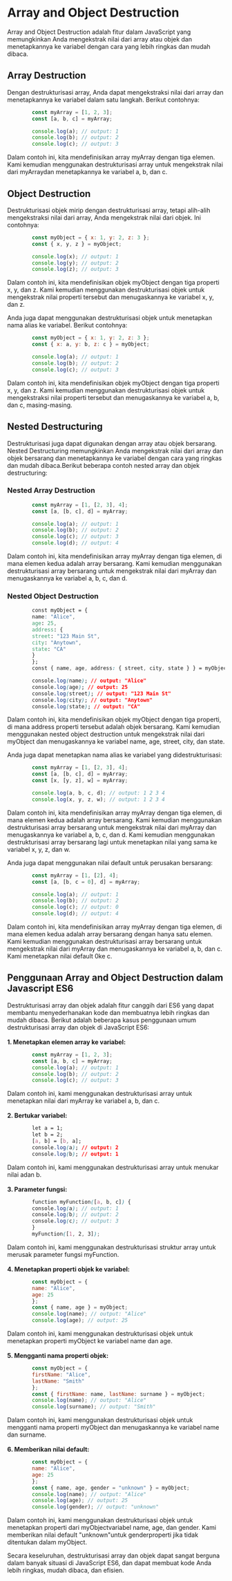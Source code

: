 # Array and Object Destruction

Array and Object Destruction adalah fitur dalam JavaScript yang memungkinkan Anda mengekstrak nilai dari array atau objek dan menetapkannya ke variabel dengan cara yang lebih ringkas dan mudah dibaca.

## Array Destruction

Dengan destrukturisasi array, Anda dapat mengekstraksi nilai dari array dan menetapkannya ke variabel dalam satu langkah. Berikut contohnya:

```javascript
        const myArray = [1, 2, 3];
        const [a, b, c] = myArray;

        console.log(a); // output: 1
        console.log(b); // output: 2
        console.log(c); // output: 3
```

Dalam contoh ini, kita mendefinisikan array myArray dengan tiga elemen. Kami kemudian menggunakan destrukturisasi array untuk mengekstrak nilai dari myArraydan menetapkannya ke variabel a, b, dan c.

## Object Destruction

Destrukturisasi objek mirip dengan destrukturisasi array, tetapi alih-alih mengekstraksi nilai dari array, Anda mengekstrak nilai dari objek. Ini contohnya:

```javascript
        const myObject = { x: 1, y: 2, z: 3 };
        const { x, y, z } = myObject;

        console.log(x); // output: 1
        console.log(y); // output: 2
        console.log(z); // output: 3
```

Dalam contoh ini, kita mendefinisikan objek myObject dengan tiga properti x, y, dan z. Kami kemudian menggunakan destrukturisasi objek untuk mengekstrak nilai properti tersebut dan menugaskannya ke variabel x, y, dan z.

Anda juga dapat menggunakan destrukturisasi objek untuk menetapkan nama alias ke variabel. Berikut contohnya:

```javascript
        const myObject = { x: 1, y: 2, z: 3 };
        const { x: a, y: b, z: c } = myObject;

        console.log(a); // output: 1
        console.log(b); // output: 2
        console.log(c); // output: 3
```

Dalam contoh ini, kita mendefinisikan objek myObject dengan tiga properti x, y, dan z. Kami kemudian menggunakan destrukturisasi objek untuk mengekstraksi nilai properti tersebut dan menugaskannya ke variabel a, b, dan c, masing-masing.

## Nested Destructuring

Destrukturisasi juga dapat digunakan dengan array atau objek bersarang. Nested Destructuring memungkinkan Anda mengekstrak nilai dari array dan objek bersarang dan menetapkannya ke variabel dengan cara yang ringkas dan mudah dibaca.Berikut beberapa contoh nested array dan objek destructuring:<br>

### Nested Array Destruction

```javascript
        const myArray = [1, [2, 3], 4];
        const [a, [b, c], d] = myArray;

        console.log(a); // output: 1
        console.log(b); // output: 2
        console.log(c); // output: 3
        console.log(d); // output: 4
```

Dalam contoh ini, kita mendefinisikan array myArray dengan tiga elemen, di mana elemen kedua adalah array bersarang. Kami kemudian menggunakan destrukturisasi array bersarang untuk mengekstrak nilai dari myArray dan menugaskannya ke variabel a, b, c, dan d.

### Nested Object Destruction

```CSS
        const myObject = {
        name: "Alice",
        age: 25,
        address: {
        street: "123 Main St",
        city: "Anytown",
        state: "CA"
        }
        };
        const { name, age, address: { street, city, state } } = myObject;

        console.log(name); // output: "Alice"
        console.log(age); // output: 25
        console.log(street); // output: "123 Main St"
        console.log(city); // output: "Anytown"
        console.log(state); // output: "CA"
```

Dalam contoh ini, kita mendefinisikan objek myObject dengan tiga properti, di mana address properti tersebut adalah objek bersarang. Kami kemudian menggunakan nested object destruction untuk mengekstrak nilai dari myObject dan menugaskannya ke variabel name, age, street, city, dan state.

Anda juga dapat menetapkan nama alias ke variabel yang didestrukturisasi:

```javascript
        const myArray = [1, [2, 3], 4];
        const [a, [b, c], d] = myArray;
        const [x, [y, z], w] = myArray;

        console.log(a, b, c, d); // output: 1 2 3 4
        console.log(x, y, z, w); // output: 1 2 3 4
```

Dalam contoh ini, kita mendefinisikan array myArray dengan tiga elemen, di mana elemen kedua adalah array bersarang. Kami kemudian menggunakan destrukturisasi array bersarang untuk mengekstrak nilai dari myArray dan menugaskannya ke variabel a, b, c, dan d. Kami kemudian menggunakan destrukturisasi array bersarang lagi untuk menetapkan nilai yang sama ke variabel x, y, z, dan w.

Anda juga dapat menggunakan nilai default untuk perusakan bersarang:

```javascript
        const myArray = [1, [2], 4];
        const [a, [b, c = 0], d] = myArray;

        console.log(a); // output: 1
        console.log(b); // output: 2
        console.log(c); // output: 0
        console.log(d); // output: 4
```

Dalam contoh ini, kita mendefinisikan array myArray dengan tiga elemen, di mana elemen kedua adalah array bersarang dengan hanya satu elemen. Kami kemudian menggunakan destrukturisasi array bersarang untuk mengekstrak nilai dari myArray dan menugaskannya ke variabel a, b, dan c. Kami menetapkan nilai default 0ke c.

## Penggunaan Array and Object Destruction dalam Javascript ES6

Destrukturisasi array dan objek adalah fitur canggih dari ES6 yang dapat membantu menyederhanakan kode dan membuatnya lebih ringkas dan mudah dibaca. Berikut adalah beberapa kasus penggunaan umum destrukturisasi array dan objek di JavaScript ES6:
<br><br>
<b>1. Menetapkan elemen array ke variabel:</b><br>

```javascript
        const myArray = [1, 2, 3];
        const [a, b, c] = myArray;
        console.log(a); // output: 1
        console.log(b); // output: 2
        console.log(c); // output: 3
```

Dalam contoh ini, kami menggunakan destrukturisasi array untuk menetapkan nilai dari myArray ke variabel a, b, dan c.
<br><br>
<b>2. Bertukar variabel:</b><br>

```CSS
        let a = 1;
        let b = 2;
        [a, b] = [b, a];
        console.log(a); // output: 2
        console.log(b); // output: 1
```

Dalam contoh ini, kami menggunakan destrukturisasi array untuk menukar nilai adan b.
<br><br>
<b>3. Parameter fungsi:</b><br>

```SCSS
        function myFunction([a, b, c]) {
        console.log(a); // output: 1
        console.log(b); // output: 2
        console.log(c); // output: 3
        }
        myFunction([1, 2, 3]);
```

Dalam contoh ini, kami menggunakan destrukturisasi struktur array untuk merusak parameter fungsi myFunction.
<br><br>
<b>4. Menetapkan properti objek ke variabel:</b><br>

```javascript
        const myObject = {
        name: "Alice",
        age: 25
        };
        const { name, age } = myObject;
        console.log(name); // output: "Alice"
        console.log(age); // output: 25
```

Dalam contoh ini, kami menggunakan destrukturisasi objek untuk menetapkan properti myObject ke variabel name dan age.
<br><br>
<b>5. Mengganti nama properti objek:</b><br>

```javascript
        const myObject = {
        firstName: "Alice",
        lastName: "Smith"
        };
        const { firstName: name, lastName: surname } = myObject;
        console.log(name); // output: "Alice"
        console.log(surname); // output: "Smith"
```

Dalam contoh ini, kami menggunakan destrukturisasi objek untuk mengganti nama properti myObject dan menugaskannya ke variabel name dan surname.
<br><br>
<b>6. Memberikan nilai default:</b><br>

```javascript
        const myObject = {
        name: "Alice",
        age: 25
        };
        const { name, age, gender = "unknown" } = myObject;
        console.log(name); // output: "Alice"
        console.log(age); // output: 25
        console.log(gender); // output: "unknown"
```

Dalam contoh ini, kami menggunakan destrukturisasi objek untuk menetapkan properti dari myObjectvariabel name, age, dan gender. Kami memberikan nilai default "unknown"untuk genderproperti jika tidak ditentukan dalam myObject.

Secara keseluruhan, destrukturisasi array dan objek dapat sangat berguna dalam banyak situasi di JavaScript ES6, dan dapat membuat kode Anda lebih ringkas, mudah dibaca, dan efisien.
